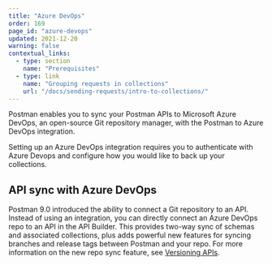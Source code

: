 ```yaml
---
title: "Azure DevOps"
order: 169
page_id: "azure-devops"
updated: 2021-12-20
warning: false
contextual_links:
  - type: section
    name: "Prerequisites"
  - type: link
    name: "Grouping requests in collections"
    url: "/docs/sending-requests/intro-to-collections/"
---
```


Postman enables you to sync your Postman APIs to Microsoft Azure DevOps, an open-source Git repository manager, with the Postman to Azure DevOps integration.

Setting up an Azure DevOps integration requires you to authenticate with Azure Devops and configure how you would like to back up your collections.

## API sync with Azure DevOps

Postman 9.0 introduced the ability to connect a Git repository to an API. Instead of using an integration, you can directly connect an Azure DevOps repo to an API in the API Builder. This provides two-way sync of schemas and associated collections, plus adds powerful new features for syncing branches and release tags between Postman and your repo. For more information on the new repo sync feature, see [Versioning APIs](/docs/designing-and-developing-your-api/versioning-an-api/).
